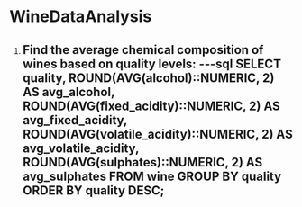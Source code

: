 # WineDataAnalysis


1. **Find the average chemical composition of wines based on quality levels**:
   ---sql
   SELECT quality, 
       ROUND(AVG(alcohol)::NUMERIC, 2) AS avg_alcohol, 
       ROUND(AVG(fixed_acidity)::NUMERIC, 2) AS avg_fixed_acidity, 
       ROUND(AVG(volatile_acidity)::NUMERIC, 2) AS avg_volatile_acidity, 
       ROUND(AVG(sulphates)::NUMERIC, 2) AS avg_sulphates
   FROM wine
   GROUP BY quality
   ORDER BY quality DESC;
   ---
